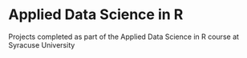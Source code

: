 # Applied Data Science in R
Projects completed as part of the Applied Data Science in R course at Syracuse University
